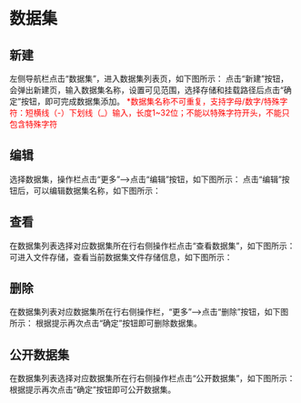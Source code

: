 # 数据集
## 新建
左侧导航栏点击“数据集”，进入数据集列表页，如下图所示：
 <NsImg src="/dataset/1.jpg" />
 点击“新建”按钮，会弹出新建页，输入数据集名称，设置可见范围，选择存储和挂载路径后点击“确定”按钮，即可完成数据集添加。
<NsImg src="/dataset/2.jpg" />
<NsImg src="/dataset/3.jpg" />
<span style="color: red;">*数据集名称不可重复，支持字母/数字/特殊字符：短横线（-）下划线（_）输入，长度1~32位；不能以特殊字符开头，不能只包含特殊字符</span>

## 编辑
选择数据集，操作栏点击“更多”—>点击“编辑”按钮，如下图所示：
<NsImg src="/dataset/4.jpg" />
点击“编辑”按钮后，可以编辑数据集名称，如下图所示：
<NsImg src="/dataset/5.jpg" />

## 查看
在数据集列表选择对应数据集所在行右侧操作栏点击“查看数据集”，如下图所示：
<NsImg src="/dataset/6.jpg" />
可进入文件存储，查看当前数据集文件存储信息，如下图所示：
<NsImg src="/dataset/7.jpg" />

## 删除
在数据集列表对应数据集所在行右侧操作栏，“更多”—>点击“删除”按钮，如下图所示：<NsImg src="/dataset/8.jpg" />
根据提示再次点击“确定”按钮即可删除数据集。

## 公开数据集
在数据集列表选择对应数据集所在行右侧操作栏点击“公开数据集”，如下图所示：
<NsImg src="/dataset/9.jpg" />
根据提示再次点击“确定”按钮即可公开数据集。